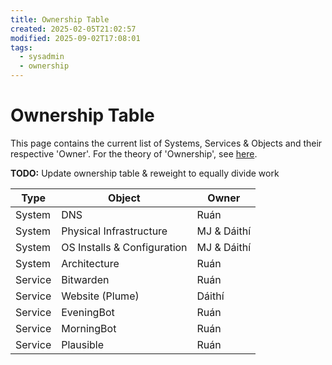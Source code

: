 ```yaml
---
title: Ownership Table
created: 2025-02-05T21:02:57
modified: 2025-09-02T17:08:01
tags:
  - sysadmin
  - ownership
---
```


# Ownership Table

This page contains the current list of Systems, Services & Objects and their respective 'Owner'. For the theory of 'Ownership', see [here](./index.md).

**TODO:** Update ownership table & reweight to equally divide work

| Type    | Object                      | Owner       |
| ------- | --------------------------- | ----------- |
| System  | DNS                         | Ruán        |
| System  | Physical Infrastructure     | MJ & Dáithí |
| System  | OS Installs & Configuration | MJ & Dáithí |
| System  | Architecture                | Ruán        |
| Service | Bitwarden                   | Ruán        |
| Service | Website (Plume)             | Dáithí      |
| Service | EveningBot                  | Ruán        |
| Service | MorningBot                  | Ruán        |
| Service | Plausible                   | Ruán        |
